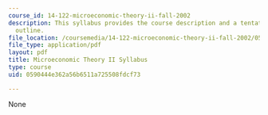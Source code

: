 ```yaml
---
course_id: 14-122-microeconomic-theory-ii-fall-2002
description: This syllabus provides the course description and a tentative course
  outline.
file_location: /coursemedia/14-122-microeconomic-theory-ii-fall-2002/0590444e362a56b6511a725508fdcf73_syllabus.pdf
file_type: application/pdf
layout: pdf
title: Microeconomic Theory II Syllabus
type: course
uid: 0590444e362a56b6511a725508fdcf73

---
```

None